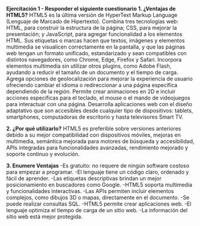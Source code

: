 **Ejercitación 1 - Responder el siguiente cuestionario**
**1. ¿Ventajas de HTML5?**
    HTML5 es la última versión de HyperText Markup Language (Lenguaje de Marcado de Hipertexto). Combina tres tecnologías web: HTML, para construir la estructura de la página; CSS, para mejorar la presentación; y JavaScript, para agregar funcionalidad a los elementos HTML. Sus etiquetas o marcas hacen que textos, imágenes y elementos multimedia se visualicen correctamente en la pantalla, y que las páginas web tengan un formato unificado, estandarizado y sean compatibles con distintos navegadores, como Chrome, Edge, Firefox y Safari. Incorpora elementos multimedia sin utilizar otros plugins, como Adobe Flash, ayudando a reducir el tamaño de un documento y el tiempo de carga. Agrega opciones de geolocalización para mejorar la experiencia de usuario ofreciendo cambiar el idioma o redireccionar a una página específica dependiendo de la región. Permite crear animaciones en 2D e incluir acciones específicas para el teclado, el mouse o el mando de videojuegos para interactuar con una página. Desarrolla aplicaciones web con el diseño adaptativo que son accesibles desde cualquier tipo de dispositivos: tablets, smartphones, computadoras de escritorio y hasta televisores Smart TV.

**2. ¿Por qué utilizarlo?**
    HTML5 es preferible sobre versiones anteriores debido a su mejor compatibilidad con dispositivos móviles, mejoras en multimedia, semántica mejorada para motores de búsqueda y accesibilidad, APIs integradas para funcionalidades avanzadas, rendimiento mejorado y soporte continuo y evolución.

**3. Enumere Ventajas**
    -Es gratuito: no requere de ningún software costoso para empezar a programar.
    -El lenguaje tiene un código claro, ordenado y fácil de aprender.
    -Las etiquetas descriptivas brindan un mejor posicionamiento en buscadores como Google.
    -HTML5 soporta multimedia y funcionalidades interactivas.
    -Las APIs permiten incluir elementos complejos, como dibujos 3D o mapas, directamente en el documento.
    -Se puede realizar consultas SQL.
    -HTML5 permite crear aplicaciones web.
    -El lenguaje optimiza el tiempo de carga de un sitio web.
    -La información del sitio web está mejor protegida.